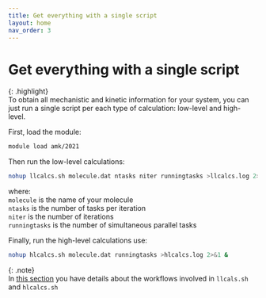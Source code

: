 ```yaml
---
title: Get everything with a single script
layout: home
nav_order: 3
---
```


# Get everything with a single script

{: .highlight}  
To obtain all mechanistic and kinetic information for your system, you can just run a single script per each type of calculation: low-level and high-level.  

First, load the module:
```bash
module load amk/2021
```
Then run the low-level calculations:
```bash
nohup llcalcs.sh molecule.dat ntasks niter runningtasks >llcalcs.log 2>&1 &
```
where:  
<code>molecule</code> is the name of your molecule  
<code>ntasks</code> is the number of tasks per iteration  
<code>niter</code> is the number of iterations  
<code>runningtasks</code> is the number of simultaneous parallel tasks   

Finally, run the high-level calculations use:
```bash
nohup hlcalcs.sh molecule.dat runningtasks >hlcalcs.log 2>&1 &
```
{: .note}   
In [this section](https://emartineznunez.github.io/AutoMeKin/docs/scripts.html) you have details about the workflows involved in `llcals.sh` and `hlcalcs.sh`   
